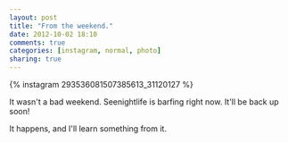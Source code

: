 ```yaml
---
layout: post
title: "From the weekend."
date: 2012-10-02 18:10
comments: true
categories: [instagram, normal, photo]
sharing: true
---
```

{% instagram 293536081507385613_31120127 %}

It wasn't a bad weekend. Seenightlife is barfing right now. It'll be back up soon!

It happens, and I'll learn something from it. 

